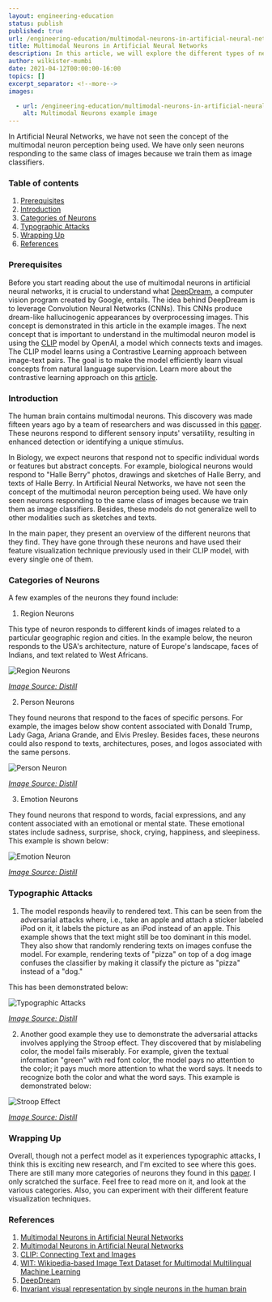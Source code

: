 ```yaml
---
layout: engineering-education
status: publish
published: true
url: /engineering-education/multimodal-neurons-in-artificial-neural-networks/
title: Multimodal Neurons in Artificial Neural Networks
description: In this article, we will explore the different types of neurons in artificial neural networks. 
author: wilkister-mumbi
date: 2021-04-12T00:00:00-16:00
topics: []
excerpt_separator: <!--more-->
images:

  - url: /engineering-education/multimodal-neurons-in-artificial-neural-networks/hero.jpg
    alt: Multimodal Neurons example image
---
```

In Artificial Neural Networks, we have not seen the concept of the multimodal neuron perception being used. We have only seen neurons responding to the same class of images because we train them as image classifiers.
<!--more-->

### Table of contents

1. [Prerequisites](#prerequisites)
2. [Introduction](#introduction)
3. [Categories of Neurons](#categories-of-neurons)
4. [Typographic Attacks](#typographic-attacks)
5. [Wrapping Up](#wrapping-up)
6. [References](#references)

### Prerequisites

Before you start reading about the use of multimodal neurons in artificial neural networks, it is crucial to understand what [DeepDream](https://en.wikipedia.org/wiki/DeepDream), a computer vision program created by Google, entails. The idea behind DeepDream is to leverage Convolution Neural Networks (CNNs). This CNNs produce dream-like hallucinogenic appearances by overprocessing images. This concept is demonstrated in this article in the example images.
The next concept that is important to understand in the multimodal neuron model is using the [CLIP](https://openai.com/blog/clip/) model by OpenAI, a model which connects texts and images. The CLIP model learns using a Contrastive Learning approach between image-text pairs. The goal is to make the model efficiently learn visual concepts from natural language supervision. Learn more about the contrastive learning approach on this [article](https://www.section.io/engineering-education/simclr-a-simple-framework-for-contrastive-learning-of-visual-representations/).

### Introduction

The human brain contains multimodal neurons. This discovery was made fifteen years ago by a team of researchers and was discussed in this [paper](https://www.nature.com/articles/nature03687). These neurons respond to different sensory inputs' versatility, resulting in enhanced detection or identifying a unique stimulus.    

In Biology, we expect neurons that respond not to specific individual words or features but abstract concepts. For example, biological neurons would respond to "Halle Berry" photos, drawings and sketches of Halle Berry, and texts of Halle Berry. In Artificial Neural Networks, we have not seen the concept of the multimodal neuron perception being used. We have only seen neurons responding to the same class of images because we train them as image classifiers. Besides, these models do not generalize well to other modalities such as sketches and texts.

In the main paper, they present an overview of the different neurons that they find. They have gone through these neurons and have used their feature visualization technique previously used in their CLIP model, with every single one of them. 

### Categories of Neurons

A few examples of the neurons they found include:

1. Region Neurons

This type of neuron responds to different kinds of images related to a particular geographic region and cities. In the example below, the neuron responds to the USA's architecture, nature of Europe's landscape, faces of Indians, and text related to West Africans.

![Region Neurons](/engineering-education\multimodal-neurons-in-artificial-neural-networks/region-neuron.PNG)

*[Image Source: Distill](https://distill.pub/2021/multimodal-neurons/)*

2. Person Neurons

They found neurons that respond to the faces of specific persons. For example, the images below show content associated with Donald Trump, Lady Gaga, Ariana Grande, and Elvis Presley. Besides faces, these neurons could also respond to texts, architectures, poses, and logos associated with the same persons. 

![Person Neuron](/engineering-education\multimodal-neurons-in-artificial-neural-networks/person-neuron.PNG)

*[Image Source: Distill](https://distill.pub/2021/multimodal-neurons/)*

3. Emotion Neurons

They found neurons that respond to words, facial expressions, and any content associated with an emotional or mental state. These emotional states include sadness, surprise, shock, crying, happiness, and sleepiness. This example is shown below:

![Emotion Neuron](/engineering-education\multimodal-neurons-in-artificial-neural-networks/emotion-neuron.PNG)

*[Image Source: Distill](https://distill.pub/2021/multimodal-neurons/)*

### Typographic Attacks

1. The model responds heavily to rendered text. This can be seen from the adversarial attacks where, i.e., take an apple and attach a sticker labeled iPod on it, it labels the picture as an iPod instead of an apple. This example shows that the text might still be too dominant in this model. They also show that randomly rendering texts on images confuse the model. For example, rendering texts of "pizza" on top of a dog image confuses the classifier by making it classify the picture as "pizza" instead of a "dog."

This has been demonstrated below: 

![Typographic Attacks](/engineering-education\multimodal-neurons-in-artificial-neural-networks/chihuahua-pizza.PNG)

*[Image Source: Distill](https://distill.pub/2021/multimodal-neurons/#emotion-neurons)*

2. Another good example they use to demonstrate the adversarial attacks involves applying the Stroop effect. They discovered that by mislabeling color, the model fails miserably. For example, given the textual information "green" with red font color, the model pays no attention to the color; it pays much more attention to what the word says. It needs to recognize both the color and what the word says. This example is demonstrated below:

![Stroop Effect](/engineering-education\multimodal-neurons-in-artificial-neural-networks/green-color.PNG)

*[Image Source: Distill](https://distill.pub/2021/multimodal-neurons/#emotion-neurons)*

### Wrapping Up

Overall, though not a perfect model as it experiences typographic attacks, I think this is exciting new research, and I'm excited to see where this goes. There are still many more categories of neurons they found in this [paper](https://openai.com/blog/multimodal-neurons/). I only scratched the surface. Feel free to read more on it, and look at the various categories. Also, you can experiment with their different feature visualization techniques.

### References

1. [Multimodal Neurons in Artificial Neural Networks](https://openai.com/blog/multimodal-neurons/)
2. [Multimodal Neurons in Artificial Neural Networks](https://distill.pub/2021/multimodal-neurons/)
3. [CLIP: Connecting Text and Images](https://openai.com/blog/clip/)
4. [WIT: Wikipedia-based Image Text Dataset for Multimodal Multilingual Machine Learning](https://arxiv.org/pdf/2103.01913.pdf)
5. [DeepDream](https://en.wikipedia.org/wiki/DeepDream)
6. [Invariant visual representation by single neurons in the human brain](https://www.nature.com/articles/nature03687)
